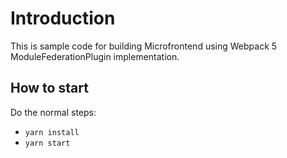 # Introduction

This is sample code for building Microfrontend using Webpack 5 ModuleFederationPlugin implementation.


## How to start 

Do the normal steps:

- ``` yarn install ```
- ``` yarn start ```
